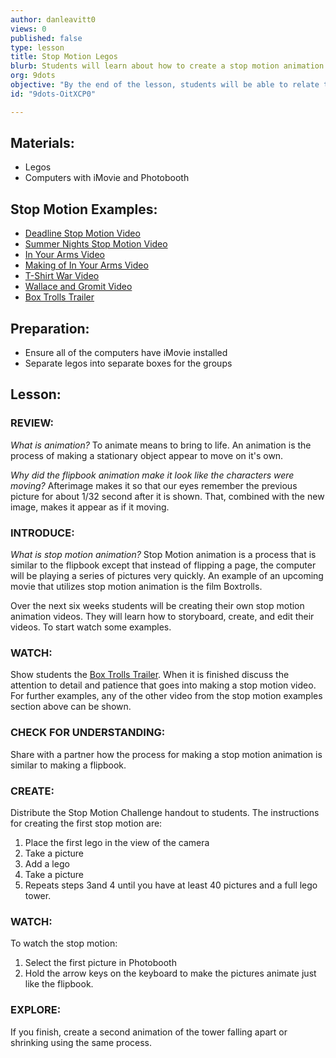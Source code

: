 ```yaml
---
author: danleavitt0
views: 0
published: false
type: lesson
title: Stop Motion Legos
blurb: Students will learn about how to create a stop motion animation with legos and their computers.
org: 9dots
objective: "By the end of the lesson, students will be able to relate the process of creating a stop motion to the process of making the flipbook from lesson 1, and produce a stop motion animation of a lego tower that grows using a computer and legos"
id: "9dots-OitXCP0"

---
```


## Materials:

- Legos
- Computers with iMovie and Photobooth

## Stop Motion Examples:
- [Deadline Stop Motion Video](http://www.youtube.com/watch?v=BpWM0FNPZSs)
- [Summer Nights Stop Motion Video](http://www.youtube.com/watch?v=_whyjdt5Qso)
- [In Your Arms Video](http://www.youtube.com/watch?v=IOu0DuxFAT0)
- [Making of In Your Arms Video](http://www.youtube.com/watch?v=cIH4MJAC2Tg&feature=youtu.be)
- [T-Shirt War Video](http://www.youtube.com/watch?v=DKWdSCt4jGE)
- [Wallace and Gromit Video](http://www.youtube.com/watch?v=CJDhmlMQT60)
- [Box Trolls Trailer](http://www.youtube.com/watch?v=Vfm4uPESCoI)

## Preparation:
- Ensure all of the computers have iMovie installed
- Separate legos into separate boxes for the groups

## Lesson:

### REVIEW:
_What is animation?_
To animate means to bring to life. An animation is the process of making a stationary object appear to move on it's own.

_Why did the flipbook animation make it look like the characters were moving?_
Afterimage makes it so that our eyes remember the previous picture for about 1/32 second after it is shown. That, combined with the new image, makes it appear as if it moving.


### INTRODUCE:
_What is stop motion animation?_
Stop Motion animation is a process that is similar to the flipbook except that instead of flipping a page, the computer will be playing a series of pictures very quickly. An example of an upcoming movie that utilizes stop motion animation is the film Boxtrolls.

Over the next six weeks students will be creating their own stop motion animation videos. They will learn how to storyboard, create, and edit their videos. To start watch some examples.

### WATCH:
Show students the [Box Trolls Trailer](http://www.youtube.com/watch?v=Vfm4uPESCoI). When it is finished discuss the attention to detail and patience that goes into making a stop motion video. For further examples, any of the other video from the stop motion examples section above can be shown.

### CHECK FOR UNDERSTANDING:
Share with a partner how the process for making a stop motion animation is similar to making a flipbook. 

### CREATE:
Distribute the Stop Motion Challenge handout to students. The instructions for creating the first stop motion are:

1. Place the first lego in the view of the camera
2. Take a picture
3. Add a lego
4. Take a picture
5. Repeats steps 3and 4 until you have at least 40 pictures and a full lego tower.

### WATCH:

To watch the stop motion:

1. Select the first picture in Photobooth
2. Hold the arrow keys on the keyboard to make the pictures animate just like the flipbook.

### EXPLORE:
If you finish, create a second animation of the tower falling apart or shrinking using the same process.

